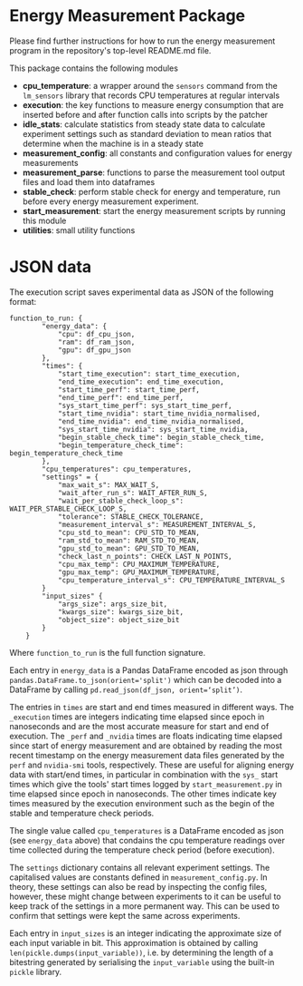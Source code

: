 # Energy Measurement Package

Please find further instructions for how to run the energy measurement program in the repository's top-level README.md file.
  
This package contains the following modules
- **cpu_temperature**: a wrapper around the `sensors` command from the `lm_sensors` library that records CPU temperatures at regular intervals
- **execution**: the key functions to measure energy consumption that are inserted before and after function calls into scripts by the patcher
- **idle_stats**: calculate statistics from steady state data to calculate experiment settings such as standard deviation to mean ratios that determine when the machine is in a steady state
- **measurement_config**: all constants and configuration values for energy measurements
- **measurement_parse**: functions to parse the measurement tool output files and load them into dataframes
- **stable_check**: perform stable check for energy and temperature, run before every energy measurement experiment.
- **start_measurement**: start the energy measurement scripts by running this module
- **utilities**: small utility functions

# JSON data
The execution script saves experimental data as JSON of the following format:  
```
function_to_run: {
        "energy_data": {
            "cpu": df_cpu_json,
            "ram": df_ram_json,
            "gpu": df_gpu_json
        },
        "times": {
            "start_time_execution": start_time_execution,
            "end_time_execution": end_time_execution,
            "start_time_perf": start_time_perf, 
            "end_time_perf": end_time_perf,
            "sys_start_time_perf": sys_start_time_perf,
            "start_time_nvidia": start_time_nvidia_normalised,
            "end_time_nvidia": end_time_nvidia_normalised,
            "sys_start_time_nvidia": sys_start_time_nvidia,
            "begin_stable_check_time": begin_stable_check_time,
            "begin_temperature_check_time": begin_temperature_check_time
        },
        "cpu_temperatures": cpu_temperatures,
        "settings" = {
            "max_wait_s": MAX_WAIT_S,
            "wait_after_run_s": WAIT_AFTER_RUN_S,
            "wait_per_stable_check_loop_s": WAIT_PER_STABLE_CHECK_LOOP_S,
            "tolerance": STABLE_CHECK_TOLERANCE,
            "measurement_interval_s": MEASUREMENT_INTERVAL_S,
            "cpu_std_to_mean": CPU_STD_TO_MEAN,
            "ram_std_to_mean": RAM_STD_TO_MEAN,
            "gpu_std_to_mean": GPU_STD_TO_MEAN,
            "check_last_n_points": CHECK_LAST_N_POINTS,
            "cpu_max_temp": CPU_MAXIMUM_TEMPERATURE,
            "gpu_max_temp": GPU_MAXIMUM_TEMPERATURE,
            "cpu_temperature_interval_s": CPU_TEMPERATURE_INTERVAL_S
        }
        "input_sizes" {
            "args_size": args_size_bit,
            "kwargs_size": kwargs_size_bit,
            "object_size": object_size_bit
        }
    }
```  
Where `function_to_run` is the full function signature.  

Each entry in `energy_data` is a Pandas DataFrame encoded as json through `pandas.DataFrame.to_json(orient='split')` which can be decoded into a DataFrame by calling `pd.read_json(df_json, orient=‘split’)`.  

The entries in `times` are start and end times measured in different ways. The `_execution` times are integers indicating time elapsed since epoch in nanoseconds and are the most accurate measure for start and end of execution. The `_perf` and `_nvidia` times are floats indicating time elapsed since start of energy measurement and are obtained by reading the most recent timestamp on the energy measurement data files generated by the `perf` and `nvidia-smi` tools, respectively. These are useful for aligning energy data with start/end times, in particular in combination with the `sys_` start times which give the tools' start times logged by `start_measurement.py` in time elapsed since epoch in nanoseconds. The other times indicate key times measured by the execution environment such as the begin of the stable and temperature check periods.  

The single value called `cpu_temperatures` is a DataFrame encoded as json (see `energy_data` above) that condains the cpu temperature readings over time collected during the temperature check period (before execution).  

The `settings` dictionary contains all relevant experiment settings. The capitalised values are constants defined in `measurement_config.py`. In theory, these settings can also be read by inspecting the config files, however, these might change between experiments to it can be useful to keep track of the settings in a more permanent way. This can be used to confirm that settings were kept the same across experiments.

Each entry in `input_sizes` is an integer indicating the approximate size of each input variable in bit. This approximation is obtained by calling `len(pickle.dumps(input_variable))`, i.e. by determining the length of a bitestring generated by serialising the `input_variable` using the built-in `pickle` library.